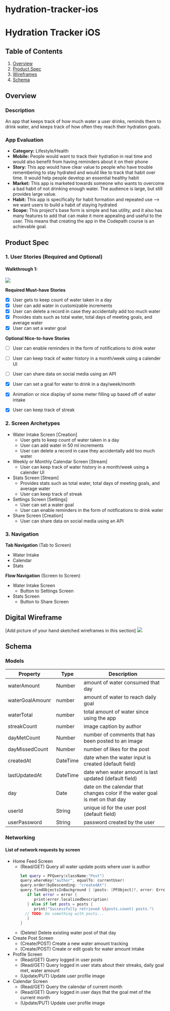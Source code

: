 # hydration-tracker-ios
# Hydration Tracker iOS

## Table of Contents
1. [Overview](#Overview)
1. [Product Spec](#Product-Spec)
1. [Wireframes](#Wireframes)
2. [Schema](#Schema)

## Overview
### Description
An app that keeps track of how much water a user drinks, reminds them to drink water, and keeps track of how often they reach their hydration goals.

### App Evaluation
- **Category:** Lifestyle/Health
- **Mobile:** People would want to track their hydration in real time and would also benefit from having reminders about it on their phone 
- **Story:** This app would have clear value to people who have trouble remembering to stay hydrated and would like to track that habit over time. It would help people develop an essential healthy habit
- **Market:** This app is marketed towards someone who wants to overcome a bad habit of not drinking enough water. The audience is large, but still provides large value.
- **Habit:** This app is specifically for habit formation and repeated use --> we want users to build a habit of staying hydrated
- **Scope:** This project's base form is simple and has utility, and it also has many features to add that can make it more appealing and useful to the user. This means that creating the app in the Codepath course is an achievable goal.

## Product Spec

### 1. User Stories (Required and Optional)

#### Walkthrough 1:
![](https://i.imgur.com/NmEkt6E.gif)

**Required Must-have Stories**

- [x] User gets to keep count of water taken in a day
- [x] User can add water in customizable increments
- [x] User can delete a record in case they accidentally add too much water
- [x] Provides stats such as total water, total days of meeting goals, and average water
- [x] User can set a water goal

**Optional Nice-to-have Stories**

- [ ] User can enable reminders in the form of notifications to drink water
- [ ] User can keep track of water history in a month/week using a calender UI
- [ ] User can share data on social media using an API
- [x] User can set a goal for water to drink in a day/week/month
- [x] Animation or nice display of some meter filling up based off of water intake
- [x] User can keep track of streak



### 2. Screen Archetypes

* Water Intake Screen [Creation]
  * User gets to keep count of water taken in a day
  * User can add water in 50 ml increments
  * User can delete a record in case they accidentally add too much water
* Weekly or Monthly Calendar Screen [Stream]
  * User can keep track of water history in a month/week using a calender UI
* Stats Screen [Stream]
  * Provides stats such as total water, total days of meeting goals, and average water 
  * User can keep track of streak
* Settings Screen [Settings]
  * User can set a water goal
  * User can enable reminders in the form of notifications to drink water
* Share Screen [Creation]
  * User can share data on social media using an API

### 3. Navigation

**Tab Navigation** (Tab to Screen)

* Water Intake
* Calendar
* Stats

**Flow Navigation** (Screen to Screen)

* Water Intake Screen
   * Button to Settings Screen
* Stats Screen
   * Button to Share Screen

## Digital Wireframe
[Add picture of your hand sketched wireframes in this section]
<img src="https://i.imgur.com/Fqw6qA2.png">

## Schema 
### Models


   | Property      | Type     | Description |
   | ------------- | -------- | ------------|
   | waterAmount   | Number   | amount of water consumed that day |
   | waterGoalAmounr   | number| amount of water to reach daily goal |
   | waterTotal  | number     | total amount of water since using the app |
   | streakCount       | number   | image caption by author |
   | dayMetCount | Number   | number of comments that has been posted to an image |
   | dayMissedCount| Number   | number of likes for the post |
   | createdAt     | DateTime | date when the water input is created (default field) |
   | lastUpdatedAt | DateTime | date when water amount is last updated (default field) |
   | day | Date | date on the calendar that changes color if the water goal is met on that day |
   | userId | String | unique id for the user post (default field) |
   | userPassword | String | password created by the user |
   
   
### Networking

#### List of network requests by screen
   - Home Feed Screen
      - (Read/GET) Query all water update posts where user is author
         ```swift
         let query = PFQuery(className:"Post")
         query.whereKey("author", equalTo: currentUser)
         query.order(byDescending: "createdAt")
         query.findObjectsInBackground { (posts: [PFObject]?, error: Error?) in
            if let error = error { 
               print(error.localizedDescription)
            } else if let posts = posts {
               print("Successfully retrieved \(posts.count) posts.")
           // TODO: Do something with posts...
            }
         }
         ```
      - (Delete) Delete existing water post of that day
   - Create Post Screen
      - (Create/POST) Create a new water amount tracking
      - (Create/POST) Create or edit goals for water amount intake
   - Profile Screen
      - (Read/GET) Query logged in user posts
      - (Read/GET) Query logged in user stats about their streaks, daily goal met, water amount
      - (Update/PUT) Update user profile image
   - Calendar Screen
      - (Read/GET) Query the calendar of current month
      - (Read/GET) Query logged in user days that the goal met of the current month
      - (Update/PUT) Update user profile image

